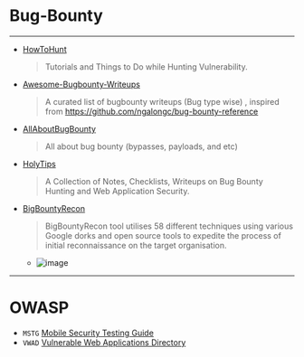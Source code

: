 # Bug-Bounty

---

- [HowToHunt](https://github.com/KathanP19/HowToHunt)
  > Tutorials and Things to Do while Hunting Vulnerability.
- [Awesome-Bugbounty-Writeups](https://github.com/devanshbatham/Awesome-Bugbounty-Writeups)
  > A curated list of bugbounty writeups (Bug type wise) , inspired from https://github.com/ngalongc/bug-bounty-reference 
- [AllAboutBugBounty](https://github.com/daffainfo/AllAboutBugBounty)
  > All about bug bounty (bypasses, payloads, and etc)
- [HolyTips](https://github.com/HolyBugx/HolyTips)
  > A Collection of Notes, Checklists, Writeups on Bug Bounty Hunting and Web Application Security.
- [BigBountyRecon](https://github.com/Viralmaniar/BigBountyRecon)
  > BigBountyRecon tool utilises 58 different techniques using various Google dorks and open source tools to expedite the process of initial reconnaissance on the target organisation.
    - ![image](https://user-images.githubusercontent.com/51442719/173207844-0c15a4ae-f7af-4733-a82d-6dd49873d087.png)

---

# OWASP
- `MSTG` [Mobile Security Testing Guide](https://github.com/OWASP/owasp-mstg)
- `VWAD` [Vulnerable Web Applications Directory](https://github.com/OWASP/OWASP-VWAD)
 
